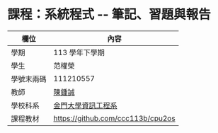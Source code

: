 # 課程：系統程式 -- 筆記、習題與報告

欄位 | 內容
-----|--------
學期 | 113 學年下學期
學生 |  范權榮
學號末兩碼 | 111210557
教師 | [陳鍾誠](https://www.nqu.edu.tw/educsie/index.php?act=blog&code=list&ids=4)
學校科系 | [金門大學資訊工程系](https://www.nqu.edu.tw/educsie/index.php)
課程教材 | https://github.com/ccc113b/cpu2os
